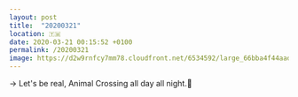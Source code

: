 ```yaml
---
layout: post
title:  "20200321"
location: 🇹🇼
date: 2020-03-21 00:15:52 +0100
permalink: /20200321
image: https://d2w9rnfcy7mm78.cloudfront.net/6534592/large_66bba4f44aad4f5e7211a37e1aa52bff.jpg?1584849896?bc=0
---
```


→ Let's be real, Animal Crossing all day all night.👾
